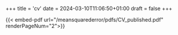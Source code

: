 +++
title = 'cv'
date = 2024-03-10T11:06:50+01:00
draft = false
+++

{{< embed-pdf url="/meansquarederror/pdfs/CV_published.pdf" renderPageNum="2">}}
